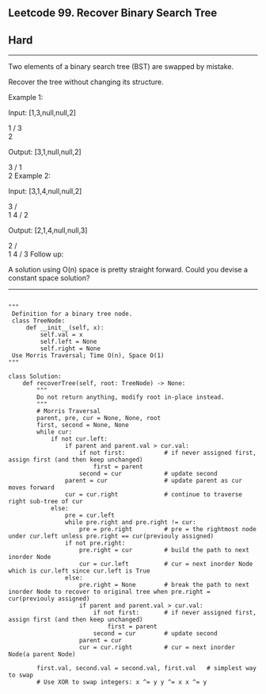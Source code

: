 ## Leetcode 99. Recover Binary Search Tree
## Hard

---
Two elements of a binary search tree (BST) are swapped by mistake.

Recover the tree without changing its structure.

Example 1:

Input: [1,3,null,null,2]

   1
  /
 3
  \
   2

Output: [3,1,null,null,2]

   3
  /
 1
  \
   2
Example 2:

Input: [3,1,4,null,null,2]

  3
 / \
1   4
   /
  2

Output: [2,1,4,null,null,3]

  2
 / \
1   4
   /
  3
Follow up:

A solution using O(n) space is pretty straight forward.
Could you devise a constant space solution?

---

```

"""
 Definition for a binary tree node.
 class TreeNode:
     def __init__(self, x):
         self.val = x
         self.left = None
         self.right = None
 Use Morris Traversal; Time O(n), Space O(1)
"""

class Solution:
    def recoverTree(self, root: TreeNode) -> None:
        """
        Do not return anything, modify root in-place instead.
        """
        # Morris Traversal
        parent, pre, cur = None, None, root
        first, second = None, None
        while cur:
            if not cur.left:
                if parent and parent.val > cur.val:
                    if not first:           # if never assigned first, assign first (and then keep unchanged)
                        first = parent
                    second = cur            # update second
                parent = cur                # update parent as cur moves forward
                cur = cur.right             # continue to traverse right sub-tree of cur
            else:
                pre = cur.left              
                while pre.right and pre.right != cur:
                    pre = pre.right         # pre = the rightmost node under cur.left unless pre.right == cur(previouly assigned)
                if not pre.right:
                    pre.right = cur         # build the path to next inorder Node
                    cur = cur.left          # cur = next inorder Node which is cur.left since cur.left is True
                else:
                    pre.right = None        # break the path to next inorder Node to recover to original tree when pre.right = cur(previouly assigned)
                    if parent and parent.val > cur.val:
                        if not first:       # if never assigned first, assign first (and then keep unchanged)
                            first = parent
                        second = cur        # update second
                    parent = cur
                    cur = cur.right         # cur = next inorder Node(a parent Node)
                    
        first.val, second.val = second.val, first.val   # simplest way to swap
        # Use XOR to swap integers: x ^= y y ^= x x ^= y
```
